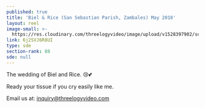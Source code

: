 ```yaml
---
published: true
title: 'Biel & Rice (San Sebastian Parish, Zambales) May 2018'
layout: reel
image-small: >-
  https://res.cloudinary.com/threelogyvideo/image/upload/v1528397902/sde/Rice_a.jpg
link: 6j2SVJ6R8UI
type: sde
section-rank: 88
sde: null
---
```

The wedding of Biel and Rice. 😢💕 

Ready your tissue if you cry easily like me. 

Email us at: inquiry@threelogyvideo.com
